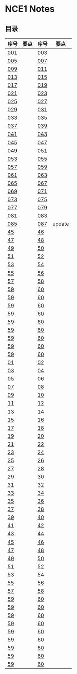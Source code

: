 
# **NCE1 Notes**  
## **目录**

<div style="text-align: center;">

|  序号  |  要点  |  序号  |  要点  |
|----|----|----|----|
| [001](https://moodhappy.github.io/moodHappy.gitHub.io-nce/nce1/001.html)|  | [003](https://moodhappy.github.io/moodHappy.gitHub.io-nce/nce1/003.html)|  |
| [005](https://moodhappy.github.io/moodHappy.gitHub.io-nce/nce1/005.html)|  | [007](https://moodhappy.github.io/moodHappy.gitHub.io-nce/nce1/007.html)|  |
| [009](https://moodhappy.github.io/moodHappy.gitHub.io-nce/nce1/009.html)|  | [011](https://moodhappy.github.io/moodHappy.gitHub.io-nce/nce1/011.html)|  |
| [013](https://moodhappy.github.io/moodHappy.gitHub.io-nce/nce1/013.html)|  | [015](https://moodhappy.github.io/moodHappy.gitHub.io-nce/nce1/015.html)|  |
| [017](https://moodhappy.github.io/moodHappy.gitHub.io-nce/nce1/017.html)|  | [019](https://moodhappy.github.io/moodHappy.gitHub.io-nce/nce1/019.html)|  |
| [021](https://moodhappy.github.io/moodHappy.gitHub.io-nce/nce1/021.html)|  | [023](https://moodhappy.github.io/moodHappy.gitHub.io-nce/nce1/023.html)|  |
| [025](https://moodhappy.github.io/moodHappy.gitHub.io-nce/nce1/025.html)|  | [027](https://moodhappy.github.io/moodHappy.gitHub.io-nce/nce1/027.html)|  |
| [029](https://moodhappy.github.io/moodHappy.gitHub.io-nce/nce1/029.html)|  | [031](https://moodhappy.github.io/moodHappy.gitHub.io-nce/nce1/031.html)|  |
| [033](https://moodhappy.github.io/moodHappy.gitHub.io-nce/nce1/033.html)|  | [035](https://moodhappy.github.io/moodHappy.gitHub.io-nce/nce1/035.html)|  |
| [037](https://moodhappy.github.io/moodHappy.gitHub.io-nce/nce1/037.html)|  | [039](https://moodhappy.github.io/moodHappy.gitHub.io-nce/nce1/039.html)|  |
| [041](https://moodhappy.github.io/moodHappy.gitHub.io-nce/nce1/041.html)|  | [043](https://moodhappy.github.io/moodHappy.gitHub.io-nce/nce1/043.html)|  |
| [045](https://moodhappy.github.io/moodHappy.gitHub.io-nce/nce1/045.html)|  | [047](https://moodhappy.github.io/moodHappy.gitHub.io-nce/nce1/047.html)|  |
| [049](https://moodhappy.github.io/moodHappy.gitHub.io-nce/nce1/049.html)|  | [051](https://moodhappy.github.io/moodHappy.gitHub.io-nce/nce1/051.html)|  |
| [053](https://moodhappy.github.io/moodHappy.gitHub.io-nce/nce1/053.html)|  | [055](https://moodhappy.github.io/moodHappy.gitHub.io-nce/nce1/055.html)|  |
| [057](https://moodhappy.github.io/moodHappy.gitHub.io-nce/nce1/057.html)|  | [059](https://moodhappy.github.io/moodHappy.gitHub.io-nce/nce1/059.html)|  |
|[061](https://moodhappy.github.io/moodHappy.gitHub.io-nce/nce1/061.html)|  | [063](https://moodhappy.github.io/moodHappy.gitHub.io-nce/nce1/063.html)|  |
| [065](https://moodhappy.github.io/moodHappy.gitHub.io-nce/nce1/065.html)|  | [067](https://moodhappy.github.io/moodHappy.gitHub.io-nce/nce1/067.html)|  |
| [069](https://moodhappy.github.io/moodHappy.gitHub.io-nce/nce1/069.html)|  | [071](https://moodhappy.github.io/moodHappy.gitHub.io-nce/nce1/071.html)|  |
| [073](https://moodhappy.github.io/moodHappy.gitHub.io-nce/nce1/073.html)|  | [075](https://moodhappy.github.io/moodHappy.gitHub.io-nce/nce1/075.html)|  |
| [077](https://moodhappy.github.io/moodHappy.gitHub.io-nce/nce1/077.html)|  | [079](https://moodhappy.github.io/moodHappy.gitHub.io-nce/nce1/079.html)|  |
| [081](https://moodhappy.github.io/moodHappy.gitHub.io-nce/nce1/081.html)|  | [083](https://moodhappy.github.io/moodHappy.gitHub.io-nce/nce1/083.html)|  |
| [085](https://moodhappy.github.io/moodHappy.gitHub.io-nce/nce1/085.html)|  | [087](https://moodhappy.github.io/moodHappy.gitHub.io-nce/nce1/087.html)| update |
| [45](https://moodhappy.github.io/moodHappy.gitHub.io-nce/nce1/45.html)|  | [46](https://moodhappy.github.io/moodHappy.gitHub.io-nce/nce1/46.html)|  |
| [47](https://moodhappy.github.io/moodHappy.gitHub.io-nce/nce1/47.html)|  | [48](https://moodhappy.github.io/moodHappy.gitHub.io-nce/nce1/48.html)|  |
| [49](https://moodhappy.github.io/moodHappy.gitHub.io-nce/nce1/49.html)|  | [50](https://moodhappy.github.io/moodHappy.gitHub.io-nce/nce1/50.html)|  |
| [51](https://moodhappy.github.io/moodHappy.gitHub.io-nce/nce1/51.html)|  | [52](https://moodhappy.github.io/moodHappy.gitHub.io-nce/nce1/52.html)|  |
| [53](https://moodhappy.github.io/moodHappy.gitHub.io-nce/nce1/53.html)|  | [54](https://moodhappy.github.io/moodHappy.gitHub.io-nce/nce1/54.html)|  |
| [55](https://moodhappy.github.io/moodHappy.gitHub.io-nce/nce1/55.html)|  | [56](https://moodhappy.github.io/moodHappy.gitHub.io-nce/nce1/56.html)|  |
| [57](https://moodhappy.github.io/moodHappy.gitHub.io-nce/nce1/57.html)|  | [58](https://moodhappy.github.io/moodHappy.gitHub.io-nce/nce1/58.html)|  |
| [59](https://moodhappy.github.io/moodHappy.gitHub.io-nce/nce1/59.html)|  | [60](https://moodhappy.github.io/moodHappy.gitHub.io-nce/nce1/60.html)|  |
| [59](https://moodhappy.github.io/moodHappy.gitHub.io-nce/nce1/59.html)|  | [60](https://moodhappy.github.io/moodHappy.gitHub.io-nce/nce1/60.html)|  |
| [59](https://moodhappy.github.io/moodHappy.gitHub.io-nce/nce1/59.html)|  | [60](https://moodhappy.github.io/moodHappy.gitHub.io-nce/nce1/60.html)|  |
| [59](https://moodhappy.github.io/moodHappy.gitHub.io-nce/nce1/59.html)|  | [60](https://moodhappy.github.io/moodHappy.gitHub.io-nce/nce1/60.html)|  |
| [59](https://moodhappy.github.io/moodHappy.gitHub.io-nce/nce1/59.html)|  | [60](https://moodhappy.github.io/moodHappy.gitHub.io-nce/nce1/60.html)|  |
| [59](https://moodhappy.github.io/moodHappy.gitHub.io-nce/nce1/59.html)|  | [60](https://moodhappy.github.io/moodHappy.gitHub.io-nce/nce1/60.html)|  |
| [59](https://moodhappy.github.io/moodHappy.gitHub.io-nce/nce1/59.html)|  | [60](https://moodhappy.github.io/moodHappy.gitHub.io-nce/nce1/60.html)|  |
| [59](https://moodhappy.github.io/moodHappy.gitHub.io-nce/nce1/59.html)|  | [60](https://moodhappy.github.io/moodHappy.gitHub.io-nce/nce1/60.html)|  |
| [59](https://moodhappy.github.io/moodHappy.gitHub.io-nce/nce1/59.html)|  | [60](https://moodhappy.github.io/moodHappy.gitHub.io-nce/nce1/60.html)|  |
| [01](https://moodhappy.github.io/moodHappy.gitHub.io-nce/nce1/01.html)|  | [02](https://moodhappy.github.io/moodHappy.gitHub.io-nce/nce1/02.html)|  |
| [03](https://moodhappy.github.io/moodHappy.gitHub.io-nce/nce1/03.html)|  | [04](https://moodhappy.github.io/moodHappy.gitHub.io-nce/nce1/04.html)|  |
| [05](https://moodhappy.github.io/moodHappy.gitHub.io-nce/nce1/05.html)|  | [06](https://moodhappy.github.io/moodHappy.gitHub.io-nce/nce1/06.html)|  |
| [07](https://moodhappy.github.io/moodHappy.gitHub.io-nce/nce1/07.html)|  | [08](https://moodhappy.github.io/moodHappy.gitHub.io-nce/nce1/08.html)|  |
| [09](https://moodhappy.github.io/moodHappy.gitHub.io-nce/nce1/09.html)|  | [10](https://moodhappy.github.io/moodHappy.gitHub.io-nce/nce1/10.html)|  |
| [11](https://moodhappy.github.io/moodHappy.gitHub.io-nce/nce1/11.html)|  | [12](https://moodhappy.github.io/moodHappy.gitHub.io-nce/nce1/12.html)|  |
| [13](https://moodhappy.github.io/moodHappy.gitHub.io-nce/nce1/13.html)|  | [14](https://moodhappy.github.io/moodHappy.gitHub.io-nce/nce1/14.html)|  |
| [15](https://moodhappy.github.io/moodHappy.gitHub.io-nce/nce1/15.html)|  | [16](https://moodhappy.github.io/moodHappy.gitHub.io-nce/nce1/16.html)|  |
| [17](https://moodhappy.github.io/moodHappy.gitHub.io-nce/nce1/17.html)|  | [18](https://moodhappy.github.io/moodHappy.gitHub.io-nce/nce1/18.html)|  |
| [19](https://moodhappy.github.io/moodHappy.gitHub.io-nce/nce1/19.html)|  | [20](https://moodhappy.github.io/moodHappy.gitHub.io-nce/nce1/20.html)|  |
| [21](https://moodhappy.github.io/moodHappy.gitHub.io-nce/nce1/21.html)|  | [22](https://moodhappy.github.io/moodHappy.gitHub.io-nce/nce1/22.html)|  |
| [23](https://moodhappy.github.io/moodHappy.gitHub.io-nce/nce1/23.html)|  | [24](https://moodhappy.github.io/moodHappy.gitHub.io-nce/nce1/24.html)|  |
| [25](https://moodhappy.github.io/moodHappy.gitHub.io-nce/nce1/25.html)|  | [26](https://moodhappy.github.io/moodHappy.gitHub.io-nce/nce1/26.html)|  |
| [27](https://moodhappy.github.io/moodHappy.gitHub.io-nce/nce1/27.html)|  | [28](https://moodhappy.github.io/moodHappy.gitHub.io-nce/nce1/28.html)|  |
| [29](https://moodhappy.github.io/moodHappy.gitHub.io-nce/nce1/29.html)|  | [30](https://moodhappy.github.io/moodHappy.gitHub.io-nce/nce1/30.html)|  |
|[31](https://moodhappy.github.io/moodHappy.gitHub.io-nce/nce1/31.html)|  | [32](https://moodhappy.github.io/moodHappy.gitHub.io-nce/nce1/32.html)|  |
| [33](https://moodhappy.github.io/moodHappy.gitHub.io-nce/nce1/33.html)|  | [34](https://moodhappy.github.io/moodHappy.gitHub.io-nce/nce1/34.html)|  |
| [35](https://moodhappy.github.io/moodHappy.gitHub.io-nce/nce1/35.html)|  | [36](https://moodhappy.github.io/moodHappy.gitHub.io-nce/nce1/36.html)|  |
| [37](https://moodhappy.github.io/moodHappy.gitHub.io-nce/nce1/37.html)|  | [38](https://moodhappy.github.io/moodHappy.gitHub.io-nce/nce1/38.html)|  |
| [39](https://moodhappy.github.io/moodHappy.gitHub.io-nce/nce1/39.html)|  | [40](https://moodhappy.github.io/moodHappy.gitHub.io-nce/nce1/40.html)|  |
| [41](https://moodhappy.github.io/moodHappy.gitHub.io-nce/nce1/41.html)|  | [42](https://moodhappy.github.io/moodHappy.gitHub.io-nce/nce1/42.html)|  |
| [43](https://moodhappy.github.io/moodHappy.gitHub.io-nce/nce1/43.html)|  | [44](https://moodhappy.github.io/moodHappy.gitHub.io-nce/nce1/44.html)|  |
| [45](https://moodhappy.github.io/moodHappy.gitHub.io-nce/nce1/45.html)|  | [46](https://moodhappy.github.io/moodHappy.gitHub.io-nce/nce1/46.html)|  |
| [47](https://moodhappy.github.io/moodHappy.gitHub.io-nce/nce1/47.html)|  | [48](https://moodhappy.github.io/moodHappy.gitHub.io-nce/nce1/48.html)|  |
| [49](https://moodhappy.github.io/moodHappy.gitHub.io-nce/nce1/49.html)|  | [50](https://moodhappy.github.io/moodHappy.gitHub.io-nce/nce1/50.html)|  |
| [51](https://moodhappy.github.io/moodHappy.gitHub.io-nce/nce1/51.html)|  | [52](https://moodhappy.github.io/moodHappy.gitHub.io-nce/nce1/52.html)|  |
| [53](https://moodhappy.github.io/moodHappy.gitHub.io-nce/nce1/53.html)|  | [54](https://moodhappy.github.io/moodHappy.gitHub.io-nce/nce1/54.html)|  |
| [55](https://moodhappy.github.io/moodHappy.gitHub.io-nce/nce1/55.html)|  | [56](https://moodhappy.github.io/moodHappy.gitHub.io-nce/nce1/56.html)|  |
| [57](https://moodhappy.github.io/moodHappy.gitHub.io-nce/nce1/57.html)|  | [58](https://moodhappy.github.io/moodHappy.gitHub.io-nce/nce1/58.html)|  |
| [59](https://moodhappy.github.io/moodHappy.gitHub.io-nce/nce1/59.html)|  | [60](https://moodhappy.github.io/moodHappy.gitHub.io-nce/nce1/60.html)|  |
| [59](https://moodhappy.github.io/moodHappy.gitHub.io-nce/nce1/59.html)|  | [60](https://moodhappy.github.io/moodHappy.gitHub.io-nce/nce1/60.html)|  |
| [59](https://moodhappy.github.io/moodHappy.gitHub.io-nce/nce1/59.html)|  | [60](https://moodhappy.github.io/moodHappy.gitHub.io-nce/nce1/60.html)|  |
| [59](https://moodhappy.github.io/moodHappy.gitHub.io-nce/nce1/59.html)|  | [60](https://moodhappy.github.io/moodHappy.gitHub.io-nce/nce1/60.html)|  |
| [59](https://moodhappy.github.io/moodHappy.gitHub.io-nce/nce1/59.html)|  | [60](https://moodhappy.github.io/moodHappy.gitHub.io-nce/nce1/60.html)|  |
| [59](https://moodhappy.github.io/moodHappy.gitHub.io-nce/nce1/59.html)|  | [60](https://moodhappy.github.io/moodHappy.gitHub.io-nce/nce1/60.html)|  |
| [59](https://moodhappy.github.io/moodHappy.gitHub.io-nce/nce1/59.html)|  | [60](https://moodhappy.github.io/moodHappy.gitHub.io-nce/nce1/60.html)|  |
| [59](https://moodhappy.github.io/moodHappy.gitHub.io-nce/nce1/59.html)|  | [60](https://moodhappy.github.io/moodHappy.gitHub.io-nce/nce1/60.html)|  |
| [59](https://moodhappy.github.io/moodHappy.gitHub.io-nce/nce1/59.html)|  | [60](https://moodhappy.github.io/moodHappy.gitHub.io-nce/nce1/60.html)|  |
